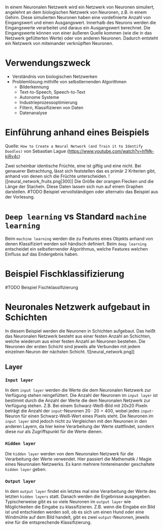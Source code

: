 In einem Neuronalen Netzwerk wird ein Netzwerk von Neuronen simuliert, angelehnt an dem biologischen Netzwerk von Neuronen, z.B. in einem Gehirn. 
Diese simulierten Neuronen haben eine vordefinierte Anzahl von Eingangswert und einen Ausgangswert. Innerhalb des Neurons werden die Eingangswerte verarbeitet und daraus ein Ausgangswert berechnet. Die Eingangswerte können von einer äußeren Quelle kommen (wie die in das Netzwerk gefütterten Werte) oder von anderen Neuronen. Dadurch entsteht ein Netzwerk von miteinander verknüpften Neuronen.

# Verwendungszweck
- Verständnis von biologischen Netzwerken
- Problemlösung mithilfe von selbstlernenden Algorithmen
	- Bilderkennung
	- Text-to-Speech, Speech-to-Text
	- Autonome Systeme
	- Industrieprozessoptimierung
	- Filtern, Klassifizieren von Daten
	- Datenanalyse

# Einführung anhand eines Beispiels
Quelle: `How to Create a Neural Network (and Train it to Identify Doodles)` von Sebastian Lague (https://www.youtube.com/watch?v=hfMk-kjRv4c)

Zwei scheinbar identische Früchte, eine ist giftig und eine nicht. Bei genauerer Betrachtung, lässt sich feststellen das es primär 2 Kriterien gibt, anhand von denen sich die Früchte unterscheiden.
![[neural_network_fruits.png|300]]
Die Größe der orangen Flecken und die Länge der Stacheln.
Diese Daten lassen sich nun auf einem Graphen darstellen.
#TODO Beispiel vervollständigen oder alternativ das Beispiel aus der Vorlesung.



# `Deep learning` vs Standard `machine learning`
Beim `machine learning` werden die zu Features eines Objekts anhand von denen Klassifiziert werden soll händisch definiert.
Beim `deep learning` entscheidet ein selbstlernender Algorithmus, welche Features welchen Einfluss auf das Endergebnis haben.

# Beispiel Fischklassifizierung
#TODO Beispiel Fischklassifizierung

# Neuronales Netzwerk aufgebaut in Schichten
In diesem Beispiel werden die Neuronen in Schichten aufgebaut. Das heißt das Neuronalen Netzwerk besteht aus einer festen Anzahl an Schichten, welche wiederum aus einer festen Anzahl an Neuronen bestehen. Die Neuronen der ersten Schicht sind jeweils alle Verbunden mit jedem einzelnen Neuron der nächsten Schicht.
![[neural_network.png]]

## Layer
### `Input layer`
In dem `input layer` werden die Werte die dem Neuronalen Netzwerk zur Verfügung stehen reingefüttert. 
Die Anzahl der Neuronen im `input layer` ist bestimmt durch die Anzahl der Werte die dem Neuronalen Netzwerk zur Verfügung stehen. Z.B. Bei einem Schwarz-Weiß-Bild mit 20x20 Pixeln beträgt die Anzahl der `input`-Neuronen $20 \cdot 20 = 400$, wobei jedes `input`-Neuron für einen Schwarz-Weiß-Wert eines Pixels steht.
Die Neuronen im `input layer` sind jedoch nicht zu Vergleichen mit den Neuronen in den anderen Layern, da hier keine Verarbeitung der Werte stattfindet, sondern diese nur als Zugriffspunkt für die Werte dienen.
 
### `Hidden layer`
Die `hidden layer` werden von dem Neuronalen Netzwerk für die Verarbeitung der Werte verwendet. Hier passiert die Mathematik / Magie eines Neuronalen Netzwerks.
Es kann mehrere hintereinander geschaltete `hidden layer` geben.

### `Output layer`
In dem `output layer` findet ein letztes mal eine Verarbeitung der Werte des letzten `hidden layers` statt. Danach werden die Ergebnisse ausgegeben. 
Typischerweise gibt es so viele Neuronen im `output layer` wie Möglichkeiten die Eingabe zu klassifizieren. Z.B. wenn die Eingabe ein Bild ist und entschieden werden soll, ob es sich um einen Hund oder eine Windmühle auf dem Bild handelt, gibt es zwei `output`-Neuronen, jeweils eine für die entsprechende Klassifizierung. 